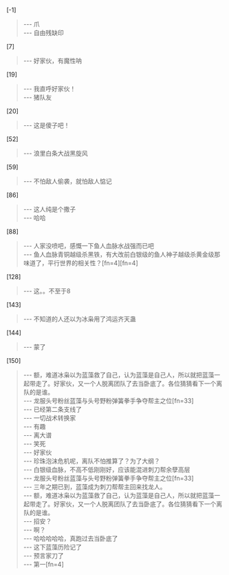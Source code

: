 
[-1] 
>--- 爪<br>
>--- 自由残缺印<br>

[7] 
>--- 好家伙，有魔性呐<br>

[19] 
>--- 我直呼好家伙！<br>
>--- 猪队友<br>

[20] 
>--- 这是傻子吧！<br>

[52] 
>--- 浪里白条大战黑旋风<br>

[59] 
>--- 不怕敌人偷袭，就怕敌人惦记<br>

[86] 
>--- 这人纯是个撒子<br>
>--- 哈哈<br>

[88] 
>--- 人家没喷吧，感慨一下鱼人血脉水战强而已吧<br>
>--- 鱼人血脉青铜越级杀黑铁，有大改前白银级的鱼人神子越级杀黄金级那味道了，平行世界的相关性？[fn=4][fn=4]<br>

[128] 
>--- 这。。不至于8<br>

[143] 
>--- 不知道的人还以为冰枭用了鸿运齐天蛊<br>

[144] 
>--- 蒙了<br>

[150] 
>--- 额，难道冰枭以为蓝藻救了自己，认为蓝藻是自己人，所以就把蓝藻一起带走了。好家伙，又一个人脱离团队了去当卧底了。各位猜猜看下一个离队的是谁。<br>
>--- 龙服头号粉丝蓝藻与头号野粉弹簧拳手争夺帮主之位[fn=33]<br>
>--- 已经第二条支线了<br>
>--- 一切战术转换家<br>
>--- 有趣<br>
>--- 离大谱<br>
>--- 笑死<br>
>--- 好家伙<br>
>--- 珍珠泡沫危机呢，离队不怕推算了？为了大纲？<br>
>--- 白银级血脉，不高不低刚刚好，应该能混进刺刀帮余孽高层<br>
>--- 龙服头号粉丝蓝藻与头号野粉弹簧拳手争夺帮主之位[fn=33]<br>
>--- 三年之期已到，蓝藻成为刺刀帮帮主回来找龙人。<br>
>--- 额，难道冰枭以为蓝藻救了自己，认为蓝藻是自己人，所以就把蓝藻一起带走了。好家伙，又一个人脱离团队了去当卧底了。各位猜猜看下一个离队的是谁。<br>
>--- 招安？<br>
>--- 啊？<br>
>--- 哈哈哈哈哈，真跑过去当卧底了<br>
>--- 这下蓝藻历险记了<br>
>--- 预言家刀了<br>
>--- 第一[fn=4]<br>
